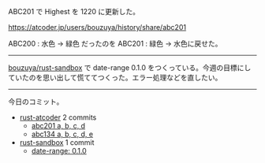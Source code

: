 ABC201 で Highest を 1220 に更新した。

<https://atcoder.jp/users/bouzuya/history/share/abc201>

ABC200 : 水色 → 緑色 だったのを ABC201 : 緑色 → 水色に戻せた。

---

[bouzuya/rust-sandbox] で date-range 0.1.0 をつくっている。今週の目標にしていたのを思い出して慌ててつくった。エラー処理などを直したい。

---

今日のコミット。

- [rust-atcoder](https://github.com/bouzuya/rust-atcoder) 2 commits
  - [abc201 a, b, c, d](https://github.com/bouzuya/rust-atcoder/commit/ec3d8b56b65f46cf2855aff397162612a87f8177)
  - [abc134 a, b, c, d, e](https://github.com/bouzuya/rust-atcoder/commit/da136a3736a65943a06344bf67643c3ea035f9b9)
- [rust-sandbox](https://github.com/bouzuya/rust-sandbox) 1 commit
  - [date-range: 0.1.0](https://github.com/bouzuya/rust-sandbox/commit/4c3f12cf6dd9d79376fc851b0f9b9e7028a71835)

[bouzuya/rust-sandbox]: https://github.com/bouzuya/rust-sandbox
